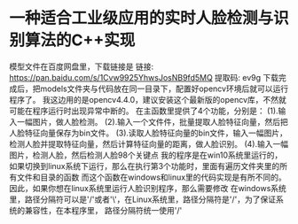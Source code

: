 # 一种适合工业级应用的实时人脸检测与识别算法的C++实现
模型文件在百度网盘里，下载链接是
链接: https://pan.baidu.com/s/1Cvw9925YhwsJosNB9fd5MQ 提取码: ev9g
下载完成后，把models文件夹与代码放在同一目录下，配置好opencv环境后就可以运行程序了。
我这边用的是opencv4.4.0，建议安装这个最新版的opencv库，不然就可能在程序运行时出现异常中断的。
在主函数里提供了4个功能，分别是：
(1).输入一幅图片，做人脸检测。
(2).输入一个文件件，批量提取人脸特征向量，然后把人脸特征向量保存为bin文件。
(3).读取人脸特征向量的bin文件，输入一幅图片，检测人脸并提取特征向量，然后计算特征向量的距离，做人脸识别。
(4).输入一幅图片，检测人脸，然后检测人脸98个关键点
我的程序是在win10系统里运行的，如果切换到linux系统下运行，那么在执行第3个功能时，里面有遍历文件夹里的所有文件和目录的函数
而这个函数在windows和linux里的代码实现是有所不同的。因此，如果你想在linux系统里运行人脸识别程序，那么需要修改
在windows系统里，路径分隔符可以是'/'或者'\\\'，在Linux系统里，路径分隔符是'/'，为了保证系统的兼容性，在本程序里，
路径分隔符统一使用'/'
